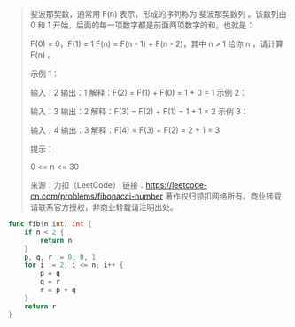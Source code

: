 > 斐波那契数，通常用 F(n) 表示，形成的序列称为 斐波那契数列 。该数列由 0 和 1 开始，后面的每一项数字都是前面两项数字的和。也就是：
>
> F(0) = 0，F(1) = 1
> F(n) = F(n - 1) + F(n - 2)，其中 n > 1
> 给你 n ，请计算 F(n) 。
>
>  
>
> 示例 1：
>
> 输入：2
> 输出：1
> 解释：F(2) = F(1) + F(0) = 1 + 0 = 1
> 示例 2：
>
> 输入：3
> 输出：2
> 解释：F(3) = F(2) + F(1) = 1 + 1 = 2
> 示例 3：
>
> 输入：4
> 输出：3
> 解释：F(4) = F(3) + F(2) = 2 + 1 = 3
>
>
> 提示：
>
> 0 <= n <= 30
>
> 来源：力扣（LeetCode）
> 链接：https://leetcode-cn.com/problems/fibonacci-number
> 著作权归领扣网络所有。商业转载请联系官方授权，非商业转载请注明出处。

```go
func fib(n int) int {
    if n < 2 {
        return n
    }
    p, q, r := 0, 0, 1
    for i := 2; i <= n; i++ {
        p = q
        q = r
        r = p + q
    }
    return r
}
```

